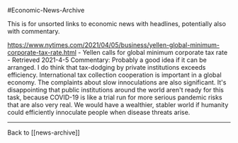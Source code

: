 #Economic-News-Archive

This is for unsorted links to economic news with headlines, potentially also with commentary.

https://www.nytimes.com/2021/04/05/business/yellen-global-minimum-corporate-tax-rate.html - Yellen calls for global minimum corporate tax rate - Retrieved 2021-4-5
Commentary:  Probably a good idea if it can be arranged.  I do think that tax-dodging by private institutions exceeds efficiency.  International tax collection cooperation is important in a global economy.  The complaints about slow innoculations are also significant.  It's disappointing that public institutions around the world aren't ready for this task, because COVID-19 is like a trial run for more serious pandemic risks that are also very real.  We would have a wealthier, stabler world if humanity could efficiently innoculate people when disease threats arise.

---
Back to [[news-archive]]